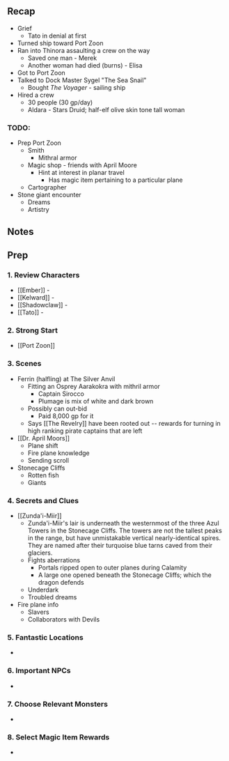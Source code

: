
## Recap

* Grief
	* Tato in denial at first
* Turned ship toward Port Zoon
* Ran into Thinora assaulting a crew on the way
	* Saved one man - Merek
	* Another woman had died (burns) - Elisa
* Got to Port Zoon
* Talked to Dock Master Sygel "The Sea Snail"
	* Bought *The Voyager* - sailing ship
* Hired a crew
	* 30 people (30 gp/day)
	* Aldara - Stars Druid; half-elf olive skin tone tall woman
### TODO:
* Prep Port Zoon
	* Smith
		* Mithral armor
	* Magic shop - friends with April Moore
		* Hint at interest in planar travel
			* Has magic item pertaining to a particular plane
	* Cartographer
* Stone giant encounter
	* Dreams
	* Artistry
## Notes
## Prep
### 1. Review Characters

* [[Ember]] - 
* [[Kelward]] -
* [[Shadowclaw]] - 
* [[Tato]] - 

### 2. Strong Start

* [[Port Zoon]]

### 3. Scenes

* Ferrin (halfling) at The Silver Anvil
	* Fitting an Osprey Aarakokra with mithril armor
		* Captain Sirocco
		* Plumage is mix of white and dark brown
	* Possibly can out-bid
		* Paid 8,000 gp for it
	* Says [[The Revelry]] have been rooted out -- rewards for turning in high ranking pirate captains that are left
* [[Dr. April Moors]]
	* Plane shift
	* Fire plane knowledge
	* Sending scroll
* Stonecage Cliffs
	* Rotten fish
	* Giants
### 4. Secrets and Clues

* [[Zunda'i-Miir]]
	* Zunda'i-Miir's lair is underneath the westernmost of the three Azul Towers in the Stonecage Cliffs. The towers are not the tallest peaks in the range, but have unmistakable vertical nearly-identical spires. They are named after their turquoise blue tarns caved from their glaciers.
	* Fights aberrations
		* Portals ripped open to outer planes during Calamity
		* A large one opened beneath the Stonecage Cliffs; which the dragon defends
	* Underdark
	* Troubled dreams
* Fire plane info
	* Slavers
	* Collaborators with Devils

### 5. Fantastic Locations

* 

### 6. Important NPCs

* 

### 7. Choose Relevant Monsters

* 

### 8. Select Magic Item Rewards

* 
